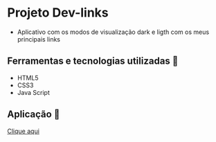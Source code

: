 # Projeto Dev-links
- Aplicativo com os modos de visualização dark e ligth com os meus principais links

## Ferramentas e tecnologias utilizadas :robot:
- HTML5
- CSS3
- Java Script

## Aplicação 📱
[Clique aqui](https://dev-links-seven-sigma.vercel.app/)
